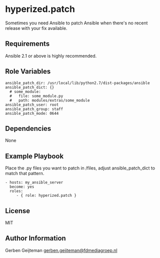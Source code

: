 hyperized.patch
=========

Sometimes you need Ansible to patch Ansible when there's no recent release with your fix available.

Requirements
------------

Ansible 2.1 or above is highly recommended.

Role Variables
--------------

	ansible_patch_dir: /usr/local/lib/python2.7/dist-packages/ansible
	ansible_patch_dict: {}
	  # some_module:
	  #   file: some_module.py
	  #   path: modules/extras/some_module
	ansible_patch_user: root
	ansible_patch_group: staff
	ansible_patch_mode: 0644

Dependencies
------------

None

Example Playbook
----------------

Place the .py files you want to patch in /files, adjust ansible_patch_dict to match that pattern.

    - hosts: my_ansible_server
      become: yes
      roles:
         - { role: hyperized.patch }

License
-------

MIT

Author Information
------------------

Gerben Geijteman <gerben.geijteman@fdmediagroep.nl>
